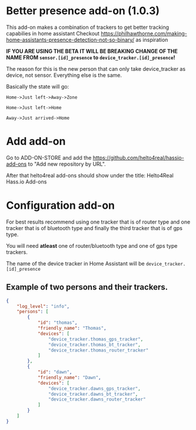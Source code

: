 # Better presence add-on (1.0.3)
This add-on makes a combination of trackers to get better tracking capabilies in home assistant
Checkout 
https://philhawthorne.com/making-home-assistants-presence-detection-not-so-binary/ as inspiration


**IF YOU ARE USING THE BETA IT WILL BE BREAKING CHANGE OF THE NAME FROM `sensor.[id]_presence` to `device_tracker.[id]_presence`!** 

The reason for this is the new person that can only take device_tracker as device, not sensor. Everything else is the same.

Basically the state will go:

```
Home->Just left->Away->Zone

Home->Just left->Home

Away->Just arrived->Home

```
# Add add-on
Go to ADD-ON-STORE and add the https://github.com/helto4real/hassio-add-ons to "Add new repository by URL".

After that helto4real add-ons should show under the title: Helto4Real Hass.io Add-ons

# Configuration add-on
For best results recommend using one tracker that is of router type and one tracker that is of bluetooth type and finally the third tracker that is of gps type. 

You will need **atleast** one of router/bluetooth type and one of gps type trackers.

The name of the device tracker in Home Assistant will be `device_tracker.[id]_presence`

## Example of two persons and their trackers.
```json
{
    "log_level": "info",
    "persons": [
        {
            "id": "thomas",
            "friendly_name": "Thomas",
            "devices": [
                "device_tracker.thomas_gps_tracker",
                "device_tracker.thomas_bt_tracker",
                "device_tracker.thomas_router_tracker"
            ]
        },
        {
            "id": "dawn",
            "friendly_name": "Dawn",
            "devices": [
                "device_tracker.dawns_gps_tracker",
                "device_tracker.dawns_bt_tracker",
                "device_tracker.dawns_router_tracker"
            ]
        }
    ]
}
```
